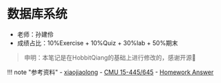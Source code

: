 # 数据库系统
- 老师：孙建伶
- 成绩占比：10%Exercise + 10%Quiz + 30%lab + 50%期末

> 申明：本笔记是在HobbitQiang的基础上进行修改的，感谢开源🙏

<!-- prettier-ignore-start -->
!!! note "参考资料"
    - [xiaojiaolong](https://zhang-each.github.io/My-CS-Notebook/DB/)
    - [CMU 15-445/645](https://15445.courses.cs.cmu.edu/fall2020/)
    - [Homework Answer](https://github.com/noahabe/database_system_concepts_answers)
<!-- prettier-ignore-end -->